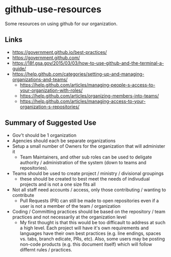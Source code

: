 # github-use-resources
Some resources on using github for our organization.

## Links

* https://government.github.io/best-practices/
* https://government.github.com/
* https://18f.gsa.gov/2015/03/03/how-to-use-github-and-the-terminal-a-guide/
* https://help.github.com/categories/setting-up-and-managing-organizations-and-teams/
  * https://help.github.com/articles/managing-people-s-access-to-your-organization-with-roles/
  * https://help.github.com/articles/organizing-members-into-teams/
  * https://help.github.com/articles/managing-access-to-your-organization-s-repositories/

## Summary of Suggested Use

* Gov't should be 1 organization
* Agencies should each be separate organizations
* Setup a small number of Owners for the organization that will administer it
  * Team Maintainers, and other sub roles can be used to deligate authority / administration of the system (down to teams and repositories).
* Teams should be used to create project / ministry / divisional groupings
  * these should be created to best meet the needs of indivudual projects and is not a one size fits all
* Not all staff need accounts / access, only those contributing / wanting to contribute
  * Pull Requests (PR) can still be made to open repositories even if a user is not a member of the team / organization
* Coding / Committing practices should be based on the repository / team practices and not necessarily at the organization level
  * My first thought is that this would be too difficault to address at such a high level. Each project will have it's own requirements and languages have their own best practices (e.g. line endings, spaces vs. tabs, branch edicate, PRs, etc). Also, some users may be posting non-code products (e.g. this document itself) which will follow differnt rules / practices.
